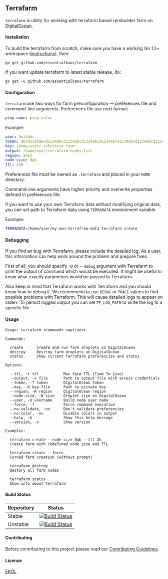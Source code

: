 ## Terrafarm

`terrafarm` is utility for working with terraform based rpmbuilder farm on [DigitalOcean](https://www.digitalocean.com).

#### Installation

To build the terrafarm from scratch, make sure you have a working Go 1.5+ workspace ([instructions](https://golang.org/doc/install)), then:

```
go get github.com/essentialkaos/terrafarm
```

If you want update terrafarm to latest stable release, do:

```
go get -u github.com/essentialkaos/terrafarm
```

#### Configuration

`terrafarm` use two ways for farm preconfiguration — preferences file and command-line arguments. Preferences file use next format:

```yaml
prop-name: prop-value
```

Example:

```yaml
user: builder
token: abcd1234abcd1234abcd1234abcd1234abcd1234abcd1234abcd1234abcd1234
key: /home/user/.ssh/terra-farm
output: /home/user/terrafarm-nodes.list
region: ams3
node-size: 8gb
ttl: 240
```

Preferences file must be named as `.terrafarm` and placed in your `HOME` directory.

Command-line arguments have higher priority and overwrite properties defined in preferences file.

If you want to use your own Terraform data without modifying original data, you can set path to Terraform data using `TERRADATA` environment variable.

Example:

```bash
TERRADATA=/home/user/my-own-terrafrom-data terrafarm create
```

#### Debugging

If you find an bug with Terrafarm, please include the detailed log. As a user, this information can help work around the problem and prepare fixes. 

First of all, you should specify `-D` or `--debug` argument with Terrafarm to print the output of command which would be executed. It might be useful to know what exactly parameters would be passed to Terraform.

Also keep in mind that Terrafarm works with Terraform and you should know how to debug it. We recommend to use `DEBUG` or `TRACE` values to find possible problems with Terraform. This will cause detailed logs to appear on stderr. To persist logged output you can set `TF_LOG_PATH` to write the log to a specific file.

#### Usage

```
Usage: terrafarm <command> <options>

Commands:

  create      Create and run farm droplets on DigitalOcean
  destroy     Destroy farm droplets on DigitalOcean
  status      Show current Terrafarm preferencies and status

Options:

  --ttl, -t ttl           Max farm TTL (Time To Live)
  --output, -o file       Path to output file with access credentials
  --token, -T token       DigitalOcean token
  --key, -K key-file      Path to private key
  --region, -R region     DigitalOcean region
  --node-size, -N size    Droplet size on DigitalOcean
  --user, -U username     Build node user name
  --force, -f             Force command execution
  --no-validate, -nv      Don't validate preferencies
  --no-color, -nc         Disable colors in output
  --help, -h              Show this help message
  --version, -v           Show version

Examples:

  terrafarm create --node-size 8gb --ttl 3h
  Create farm with redefined node size and TTL

  terrafarm create --force
  Forced farm creation (without prompt)

  terrafarm destroy
  Destory all farm nodes

  terrafarm status
  Show info about terrafarm

```

#### Build Status

| Repository | Status |
|------------|--------|
| Stable | [![Build Status](https://travis-ci.org/essentialkaos/terrafarm.svg?branch=master)](https://travis-ci.org/essentialkaos/terrafarm) |
| Unstable | [![Build Status](https://travis-ci.org/essentialkaos/terrafarm.svg?branch=develop)](https://travis-ci.org/essentialkaos/terrafarm) |

#### Contributing

Before contributing to this project please read our [Contributing Guidelines](https://github.com/essentialkaos/contributing-guidelines#contributing-guidelines).

#### License

[EKOL](https://essentialkaos.com/ekol)
